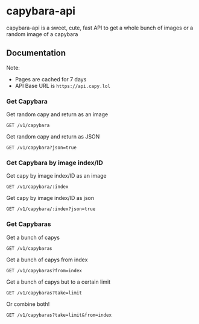 
# capybara-api

capybara-api is a sweet, cute, fast API to get a whole bunch of images or a random image of a capybara

## Documentation

Note: 
- Pages are cached for 7 days
- API Base URL is `https://api.capy.lol`


### Get Capybara
Get random capy and return as an image
```
GET /v1/capybara
```

Get random capy and return as JSON
```
GET /v1/capybara?json=true
```

### Get Capybara by image index/ID
Get capy by image index/ID as an image
```
GET /v1/capybara/:index
```

Get capy by image index/ID as json
```
GET /v1/capybara/:index?json=true
```


### Get Capybaras
Get a bunch of capys
```
GET /v1/capybaras
```

Get a bunch of capys from index
```
GET /v1/capybaras?from=index
```

Get a bunch of capys but to a certain limit
```
GET /v1/capybaras?take=limit
```

Or combine both!
```
GET /v1/capybaras?take=limit&from=index
```